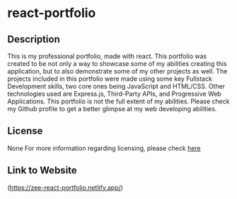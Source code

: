 # react-portfolio

## Description

This is my professional portfolio, made with react. 
This portfolio was created to be not only a way to showcase some of my abilities creating this application, 
but to also demonstrate some of my other projects as well.
The projects included in this portfolio were made using some key Fullstack Development skills, two core ones being JavaScript and HTML/CSS.
Other technologies used are Express.js, Third-Party APIs, and Progressive Web Applications.
This portfolio is not the full extent of my abilities.
Please check my Github profile to get a better glimpse at my web developing abilities.

## License

None
For more information regarding licensing, 
please check [here](https://choosealicense.com/licenses/)

## Link to Website

(https://zee-react-portfolio.netlify.app/)